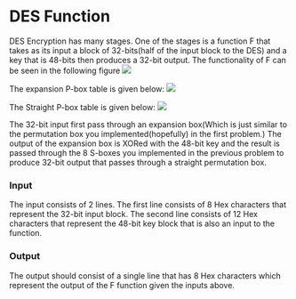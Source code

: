 # DES Function 

DES Encryption has many stages. One of the stages is a function F that takes as its input a block of 32-bits(half of the input block to the DES) and a key that is 48-bits then produces a 32-bit output. The functionality of F can be seen in the following figure
![](1)

The expansion P-box table is given below:
![](2)

The Straight P-box table is given below:
![](3)

The 32-bit input first pass through an expansion box(Which is just similar to the permutation box you implemented(hopefully) in the first problem.) The output of the expansion box is XORed with the 48-bit key and the result is passed through the 8 S-boxes you implemented in the previous problem to produce 32-bit output that passes through a straight permutation box.

### Input
The input consists of 2 lines. The first line consists of 8 Hex characters that represent the 32-bit input block. The second line consists of 12 Hex characters that represent the 48-bit key block that is also an input to the function.

### Output
The output should consist of a single line that has 8 Hex characters which represent the output of the F function given the inputs above.


